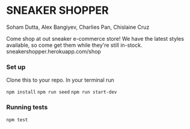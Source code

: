 # SNEAKER SHOPPER

Soham Dutta, Alex Bangiyev, Charlies Pan, Chislaine Cruz

Come shop at out sneaker e-commerce store! We have the latest styles available, so come get them while they're still in-stock.
sneakershopper.herokuapp.com/shop

### Set up

Clone this to your repo. In your terminal run

`npm install`
`npm run seed`
`npm run start-dev`

### Running tests

`npm test`
